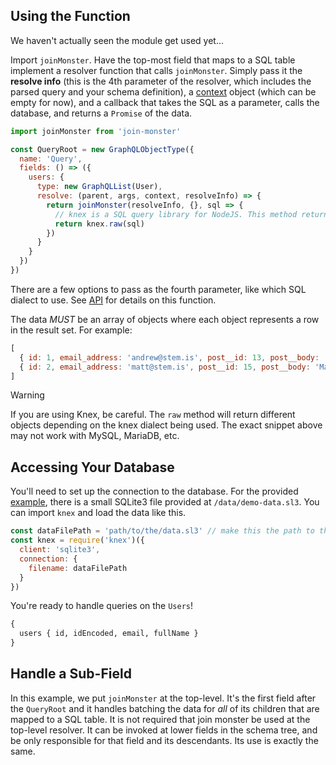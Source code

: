 ## Using the Function

We haven't actually seen the module get used yet...

Import `joinMonster`. Have the top-most field that maps to a SQL table implement a resolver function that calls `joinMonster`.
Simply pass it the **resolve info** (this is the 4th parameter of the resolver, which includes the parsed query and your schema definition),
a [context](where.md#adding-context) object (which can be empty for now),
and a callback that takes the SQL as a parameter, calls the database, and returns a `Promise` of the data.

```javascript
import joinMonster from 'join-monster'

const QueryRoot = new GraphQLObjectType({
  name: 'Query',
  fields: () => ({
    users: {
      type: new GraphQLList(User),
      resolve: (parent, args, context, resolveInfo) => {
        return joinMonster(resolveInfo, {}, sql => {
          // knex is a SQL query library for NodeJS. This method returns a `Promise` of the data
          return knex.raw(sql)
        })
      }
    }
  })
})
```

There are a few options to pass as the fourth parameter, like which SQL dialect to use. See [API](API.md#joinMonster) for details on this function.

The data *MUST* be an array of objects where each object represents a row in the result set. For example:
```javascript
[
  { id: 1, email_address: 'andrew@stem.is', post__id: 13, post__body: 'Hello world.' },
  { id: 2, email_address: 'matt@stem.is', post__id: 15, post__body: 'Make it less side-effecty!' }
]
```

<div class="admonition danger">
  <p class="first admonition-title">Warning</p>
  <p class="last">
    If you are using Knex, be careful. The <code>raw</code> method will return different objects depending on the knex dialect being used. The exact snippet above may not work with MySQL, MariaDB, etc.
  </p>
</div>


## Accessing Your Database

You'll need to set up the connection to the database. For the provided [example](https://github.com/join-monster/join-monster/tree/master/test-api), there is a small SQLite3 file provided at `/data/demo-data.sl3`. You can import `knex` and load the data like this.
```javascript
const dataFilePath = 'path/to/the/data.sl3' // make this the path to the database file
const knex = require('knex')({
  client: 'sqlite3',
  connection: {
    filename: dataFilePath
  }
})
```

You're ready to handle queries on the `Users`!
```graphql
{
  users { id, idEncoded, email, fullName }
}
```


## Handle a Sub-Field

In this example, we put `joinMonster` at the top-level.
It's the first field after the `QueryRoot` and it handles batching the data for *all* of its children that are mapped to a SQL table.
It is not required that join monster be used at the top-level resolver.
It can be invoked at lower fields in the schema tree, and be only responsible for that field and its descendants.
Its use is exactly the same.

